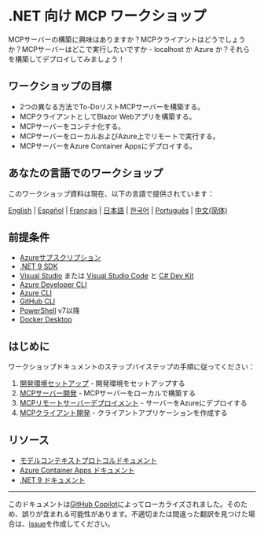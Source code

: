 # .NET 向け MCP ワークショップ

MCPサーバーの構築に興味はありますか？MCPクライアントはどうでしょうか？MCPサーバーはどこで実行したいですか - localhost か Azure か？それらを構築してデプロイしてみましょう！

## ワークショップの目標

- 2つの異なる方法でTo-DoリストMCPサーバーを構築する。
- MCPクライアントとしてBlazor Webアプリを構築する。
- MCPサーバーをコンテナ化する。
- MCPサーバーをローカルおよびAzure上でリモートで実行する。
- MCPサーバーをAzure Container Appsにデプロイする。

## あなたの言語でのワークショップ

このワークショップ資料は現在、以下の言語で提供されています：

[English](../../README.md) | [Español](../es-es/) | [Français](../fr-fr/) | [日本語](./README.md) | [한국어](../ko-kr/) | [Português](../pt-br/) | [中文(简体)](../zh-cn/)

## 前提条件

- [Azureサブスクリプション](https://azure.microsoft.com/free)
- [.NET 9 SDK](https://dotnet.microsoft.com/download/dotnet/9.0)
- [Visual Studio](https://visualstudio.microsoft.com/vs) または [Visual Studio Code](https://code.visualstudio.com) と [C# Dev Kit](https://marketplace.visualstudio.com/items?itemName=ms-dotnettools.csdevkit)
- [Azure Developer CLI](https://learn.microsoft.com/azure/developer/azure-developer-cli/overview)
- [Azure CLI](https://learn.microsoft.com/cli/azure/what-is-azure-cli)
- [GitHub CLI](https://docs.github.com/github-cli/github-cli/about-github-cli)
- [PowerShell](https://learn.microsoft.com/powershell/scripting/overview) v7以降
- [Docker Desktop](https://docs.docker.com/desktop/)

## はじめに

ワークショップドキュメントのステップバイステップの手順に従ってください：

1. [開発環境セットアップ](../../docs/00-setup.md) - 開発環境をセットアップする
1. [MCPサーバー開発](../../docs/01-mcp-server.md) - MCPサーバーをローカルで構築する
1. [MCPリモートサーバーデプロイメント](../../docs/02-mcp-remote-server.md) - サーバーをAzureにデプロイする
1. [MCPクライアント開発](../../docs/03-mcp-client.md) - クライアントアプリケーションを作成する

## リソース

- [モデルコンテキストプロトコルドキュメント](https://modelcontextprotocol.io/)
- [Azure Container Apps ドキュメント](https://learn.microsoft.com/azure/container-apps/)
- [.NET 9 ドキュメント](https://learn.microsoft.com/dotnet/)

---

このドキュメントは[GitHub Copilot](https://docs.github.com/copilot/about-github-copilot/what-is-github-copilot)によってローカライズされました。そのため、誤りが含まれる可能性があります。不適切または間違った翻訳を見つけた場合は、[issue](../../issues)を作成してください。